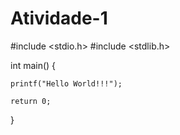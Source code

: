 # Atividade-1

#include <stdio.h>
#include <stdlib.h>

int main() {
	
	printf("Hello World!!!");
	
	return 0;
}
